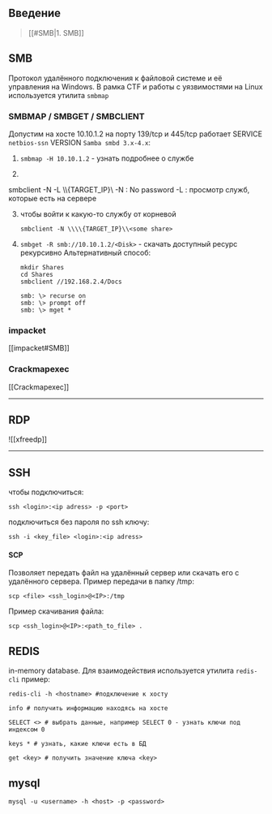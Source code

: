 ## Введение 

> [[#SMB|1. SMB]]

## SMB
Протокол удалённого подключения к файловой системе и её управления на Windows. В рамка CTF и работы с уязвимостями на Linux используется утилита `smbmap`
### SMBMAP / SMBGET / SMBCLIENT
Допустим на хосте 10.10.1.2 на порту 139/tcp и 445/tcp работает SERVICE `netbios-ssn` VERSION `Samba smbd 3.x-4.x`:
1. `smbmap -H 10.10.1.2` - узнать подробнее о службе
2. ```
smbclient -N -L \\\\{TARGET_IP}\\ 
-N : No password 
-L : просмотр служб, которые есть на сервере

 3. чтобы войти к какую-то службу от корневой 
	 ```
	smbclient -N \\\\{TARGET_IP}\\<some share>
	```
4. `smbget -R smb://10.10.1.2/<Disk>` - скачать доступный ресурс рекурсивно
	Альтернативный способ:
	``` 
	mkdir Shares 
	cd Shares 
	smbclient //192.168.2.4/Docs 
	
	smb: \> recurse on 
	smb: \> prompt off 
	smb: \> mget *
	```
### impacket
[[impacket#SMB]]
### Crackmapexec
[[Crackmapexec]]

---
## RDP

![[xfreedp]]


---
## SSH
чтобы подключиться:
``` 
ssh <login>:<ip adress> -p <port>
```
подключиться без пароля по ssh ключу:
```
ssh -i <key_file> <login>:<ip adress>
```
#### SCP
Позволяет передать файл на удалённый сервер или скачать его с удалённого сервера.
Пример передачи в папку /tmp:
```
scp <file> <ssh_login>@<IP>:/tmp
```
Пример скачивания файла:
``` 
scp <ssh_login>@<IP>:<path_to_file> .
```
## REDIS
in-memory database. Для взаимодействия используется утилита `redis-cli`
пример:
```bush
redis-cli -h <hostname> #подключение к хосту

info # получить информацию находясь на хосте

SELECT <> # выбрать данные, например SELECT 0 - узнать ключи под индексом 0

keys * # узнать, какие ключи есть в БД

get <key> # получить значение ключа <key>

```
## mysql
```
mysql -u <username> -h <host> -p <password>
```
